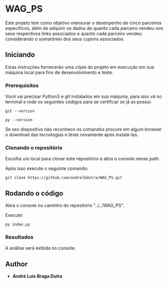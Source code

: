 # WAG_PS

Este projeto tem como objetivo mensurar o desenpenho de cinco parceiros especificos, além de adquirir os dados de quanto cada parceiro vendeu nos seus respectivos links associados e quanto cada parceiro vendeu considerando o somatóreio dos seus cupons associados.

## Iniciando

Estas instruções fornecerão uma cópia do projeto em execução em sua máquina local para fins de desenvolvimento e teste.

### Prerequisitos

Você vai precisar Python3 e git instalados em sua máquina, para isso vá no terminal e rode os seguintes códigos para se certificar se já as possui.

```
git --version
```

```
py --version
```

Se seu dispositivo não reconhece os comandos procure em algum browser o download das tecnologias e teste novamente após instalá-las.

### Clonando o repositório

Escolha um local para clonar este repositório e abra o console nesse path.

Após isso execute o seguinte comando:

```
git clone https://github.com/andrelbdutra/WAG_PS.git
```

## Rodando o código

Abra o console no caminho do repositório "../../WAG_PS".

Execute:

```
py index.py
```

### Resultados

A análise será exibida no console.

## Author

* **André Luís Braga Dutra**
